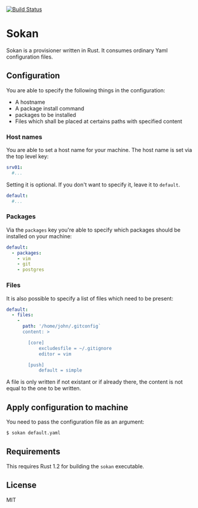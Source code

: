 [![Build Status](https://travis-ci.org/schultyy/sokan.svg?branch=master)](https://travis-ci.org/schultyy/sokan)

# Sokan
Sokan is a provisioner written in Rust. It consumes ordinary Yaml configuration files.

## Configuration
You are able to specify the following things in the configuration:
- A hostname
- A package install command
- packages to be installed
- Files which shall be placed at certains paths with specified content

### Host names

You are able to set a host name for your machine. The host name is set via the top level key:

```yaml
srv01:
  #...
```

Setting it is optional. If you don't want to specify it, leave it to `default`.

```yaml
default:
  #...
```

### Packages

Via the `packages` key you're able to specify which packages should be installed on your machine:

```yaml
default:
  - packages:
    - vim
    - git
    - postgres
```

### Files

It is also possible to specify a list of files which need to be present:

```yaml
default:
  - files:
    -
      path: '/home/john/.gitconfig`
      content: >

        [core]
	        excludesfile = ~/.gitignore
	        editor = vim

        [push]
	        default = simple
```

A file is only written if not existant or if already there, the content is not equal to the one to be written.

## Apply configuration to machine

You need to pass the configuration file as an argument:

```bash
$ sokan default.yaml
```

## Requirements

This requires Rust 1.2 for building the `sokan` executable.

## License

MIT
